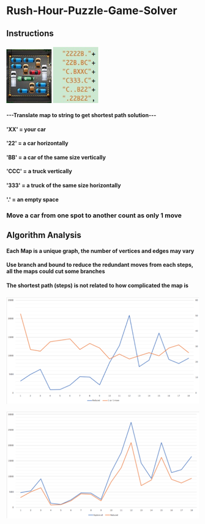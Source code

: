 # Rush-Hour-Puzzle-Game-Solver
##  Instructions
### ![](https://github.com/nickee1942/Rush-Hour-Puzzle-Game-Solver/blob/master/Image/map.png)  ![](https://github.com/nickee1942/Rush-Hour-Puzzle-Game-Solver/blob/master/Image/string.jpg)
#### ---Translate map to string to get shortest path solution---
#### 'XX' = your car
#### '22' = a car horizontally
#### 'BB' = a car of the same size vertically
#### 'CCC' = a truck vertically
#### '333' = a truck of the same size horizontally
#### '.' = an empty space
### Move a car from one spot to another count as only 1 move
## Algorithm Analysis
#### Each Map is a unique graph, the number of vertices and edges may vary
#### Use branch and bound to reduce the redundant moves from each steps, all the maps could cut some branches
#### The shortest path (steps) is not related to how complicated the map is
### ![](https://github.com/nickee1942/Rush-Hour-Puzzle-Game-Solver/blob/master/Image/RelationReduced%26shortest.png) 
![](https://github.com/nickee1942/Rush-Hour-Puzzle-Game-Solver/blob/master/Image/WholeVSreduced.png)


